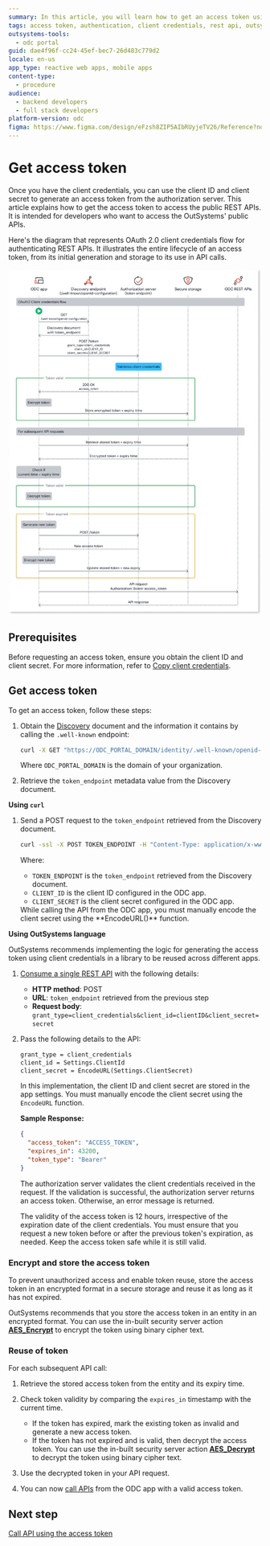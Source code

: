 ```yaml
---
summary: In this article, you will learn how to get an access token using the client credentials.
tags: access token, authentication, client credentials, rest api, outsystems
outsystems-tools:
  - odc portal
guid: dae4f96f-cc24-45ef-bec7-26d483c779d2
locale: en-us
app_type: reactive web apps, mobile apps
content-type:
  - procedure
audience:
  - backend developers
  - full stack developers
platform-version: odc
figma: https://www.figma.com/design/eFzsh8ZIP5AIbRUyjeTV26/Reference?node-id=4711-44
---
```

# Get access token

Once you have the client credentials, you can use the client ID and client secret to generate an access token from the authorization server. This article explains how to get the access token to access the public REST APIs. It is intended for developers who want to access the OutSystems' public APIs.

Here's the diagram that represents OAuth 2.0 client credentials flow for authenticating REST APIs. It illustrates the entire lifecycle of an access token, from its initial generation and storage to its use in API calls.

![Diagram showing the OAuth 2.0 client credentials flow for authenticating REST APIs, including steps for obtaining, storing, and using an access token.](images/odc-api-get-access-token-diag.png "OAuth 2.0 Client Credentials Flow Diagram")

## Prerequisites

Before requesting an access token, ensure you obtain the client ID and client secret. For more information, refer to [Copy client credentials](create-api-client.md#copy-client-credentials).

## Get access token

To get an access token, follow these steps:

1. Obtain the [Discovery](about-oidc-discovery-document.md) document and the information it contains by calling the `.well-known` endpoint:

    ```bash
    curl -X GET "https://ODC_PORTAL_DOMAIN/identity/.well-known/openid-configuration" -H "accept: application/json"
    ```

    Where `ODC_PORTAL_DOMAIN` is the domain of your organization.

1. Retrieve the `token_endpoint` metadata value from the Discovery document.

**Using `curl`**

1. Send a POST request to the `token_endpoint` retrieved from the Discovery document.

    ```bash
    curl -ssl -X POST TOKEN_ENDPOINT -H "Content-Type: application/x-www-form-urlencoded" -d "grant_type=client_credentials&client_id=CLIENT_ID&client_secret=CLIENT_SECRET"
    ```

    Where:
    * `TOKEN_ENDPOINT` is the `token_endpoint` retrieved from the Discovery document.
    * `CLIENT_ID` is the client ID configured in the ODC app.
    * `CLIENT_SECRET` is the client secret configured in the ODC app.

    <div class="info" markdown="1">
    While calling the API from the ODC app, you must manually encode the client secret using the **EncodeURL()** function.
    </div>

**Using OutSystems language**

OutSystems recommends implementing the logic for generating the access token using client credentials in a library to be reused across different apps.

1. [Consume a single REST API](../../../../integration-with-systems/consume_rest/consume-a-rest-api.md#add-a-single-rest-api-method--single-method-) with the following details:

    * **HTTP method**: POST
    * **URL**: `token_endpoint` retrieved from the previous step
    * **Request body**: `grant_type=client_credentials&client_id=clientID&client_secret=secret`

1. Pass the following details to the API:

    ```plaintext
    grant_type = client_credentials
    client_id = Settings.ClientId
    client_secret = EncodeURL(Settings.ClientSecret)
    ```

    In this implementation, the client ID and client secret are stored in the app settings. You must manually encode the client secret using the `EncodeURL` function.

    **Sample Response:**

    ```json
    {
      "access_token": "ACCESS_TOKEN",
      "expires_in": 43200,
      "token_type": "Bearer"
    }
    ```

    The authorization server validates the client credentials received in the request. If the validation is successful, the authorization server returns an access token. Otherwise, an error message is returned.

    <div class="info" markdown="1">

    The validity of the access token is 12 hours, irrespective of the expiration date of the client credentials. You must ensure that you request a new token before or after the previous token's expiration, as needed. Keep the access token safe while it is still valid.

    </div>

### Encrypt and store the access token

To prevent unauthorized access and enable token reuse, store the access token in an encrypted format in a secure storage and reuse it as long as it has not expired.

OutSystems recommends that you store the access token in an entity in an encrypted format. You can use the in-built security server action [**AES\_Encrypt**](../../../libraries/security.md#aes_encrypt) to encrypt the token using binary cipher text.

### Reuse of token

For each subsequent API call:

1. Retrieve the stored access token from the entity and its expiry time.

1. Check token validity by comparing the `expires_in` timestamp with the current time.

   * If the token has expired, mark the existing token as invalid and generate a new access token.
   * If the token has not expired and is valid, then decrypt the access token. You can use the in-built security server action [**AES\_Decrypt**](../../../libraries/security.md#aes_decrypt) to decrypt the token using binary cipher text.  
  
1. Use the decrypted token in your API request.

1. You can now [call APIs](call-api.md) from the ODC app with a valid access token.

## Next step

[Call API using the access token](call-api.md)
